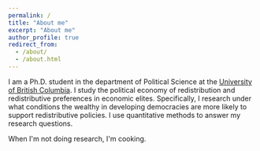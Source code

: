```yaml
---
permalink: /
title: "About me"
excerpt: "About me"
author_profile: true
redirect_from: 
  - /about/
  - /about.html
---
```


I am a Ph.D. student in the department of Political Science at the [University of British Columbia](https://politics.ubc.ca/graduate/). I study the political economy of redistribution and redistributive preferences in economic elites. Specifically, I research under what conditions the wealthy in developing democracies are more likely to support redistributive policies. I use quantitative methods to answer my research questions.

When I'm not doing research, I'm cooking.
